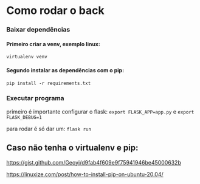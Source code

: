 # Como rodar o back

### Baixar dependências
#### Primeiro criar a venv, exemplo linux:
``
virtualenv venv
``
#### Segundo instalar as dependências com o pip:
``
pip install -r requirements.txt
``

### Executar programa
primeiro é importante configurar o flask:
``
export FLASK_APP=app.py
``
e
``
export FLASK_DEBUG=1
``

para rodar é só dar um:
``
flask run
``

## Caso não tenha o virtualenv e pip:
<https://gist.github.com/Geoyi/d9fab4f609e9f75941946be45000632b>

<https://linuxize.com/post/how-to-install-pip-on-ubuntu-20.04/>